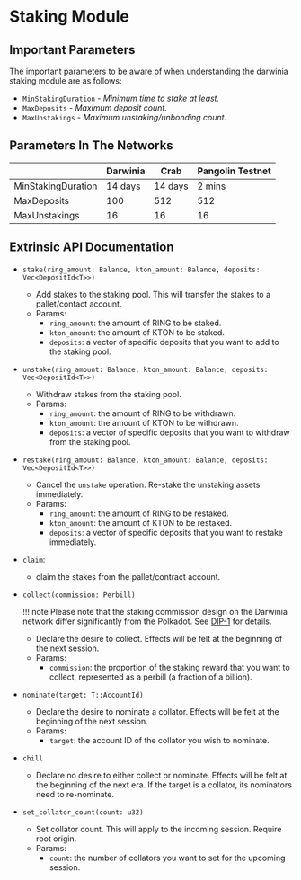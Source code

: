 # Staking Module

## Important Parameters

The important parameters to be aware of when understanding the darwinia staking module are as follows:

- `MinStakingDuration` - *Minimum time to stake at least.*
- `MaxDeposits` - *Maximum deposit count.*
- `MaxUnstakings` - *Maximum unstaking/unbonding count.*

## **Parameters In The Networks**

|  | Darwinia | Crab | Pangolin Testnet |
| --- | --- | --- | --- |
| MinStakingDuration | 14 days | 14 days | 2 mins |
| MaxDeposits | 100 | 512 | 512 |
| MaxUnstakings | 16 | 16 | 16 |

## Extrinsic API Documentation

- `stake(ring_amount: Balance, kton_amount: Balance, deposits: Vec<DepositId<T>>)`
    - Add stakes to the staking pool. This will transfer the stakes to a pallet/contact account.
    - Params:
        - `ring_amount`: the amount of RING to be staked.
        - `kton_amount`: the amount of KTON to be staked.
        - `deposits`: a vector of specific deposits that you want to add to the staking pool.
- `unstake(ring_amount: Balance, kton_amount: Balance, deposits: Vec<DepositId<T>>)`
    - Withdraw stakes from the staking pool.
    - Params:
        - `ring_amount`: the amount of RING to be withdrawn.
        - `kton_amount`: the amount of KTON to be withdrawn.
        - `deposits`: a vector of specific deposits that you want to withdraw from the staking pool.
- `restake(ring_amount: Balance, kton_amount: Balance, deposits: Vec<DepositId<T>>)`
    - Cancel the `unstake` operation. Re-stake the unstaking assets immediately.
    - Params:
        - `ring_amount`: the amount of RING to be restaked.
        - `kton_amount`: the amount of KTON to be restaked.
        - `deposits`: a vector of specific deposits that you want to restake immediately.
- `claim`:
    - claim the stakes from the pallet/contract account.
- `collect(commission: Perbill)`
    
    !!! note
        Please note that the staking commission design on the Darwinia network differ significantly from the Polkadot. See [DIP-1](https://dips.darwinia.network/DIPs/dip-1.html) for details.
    
    - Declare the desire to collect. Effects will be felt at the beginning of the next session.
    - Params:
        - `commission`: the proportion of the staking reward that you want to collect, represented as a perbill (a fraction of a billion).
- `nominate(target: T::AccountId)`
    - Declare the desire to nominate a collator. Effects will be felt at the beginning of the next session.
    - Params:
        - `target`: the account ID of the collator you wish to nominate.
- `chill`
    - Declare no desire to either collect or nominate. Effects will be felt at the beginning of the next era. If the target is a collator, its nominators need to re-nominate.
- `set_collator_count(count: u32)`
    - Set collator count. This will apply to the incoming session. Require root origin.
    - Params:
        - `count`: the number of collators you want to set for the upcoming session.